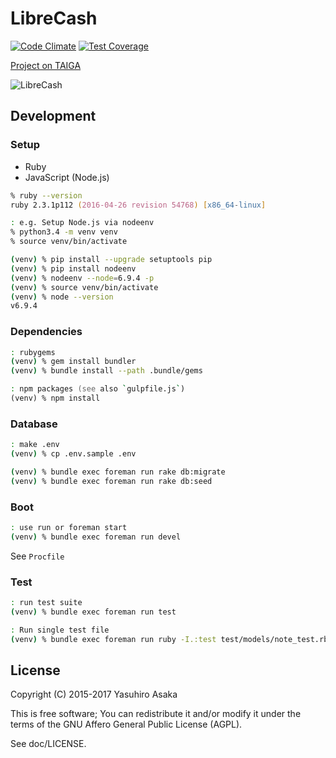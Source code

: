 # LibreCash

[![Code Climate](https://codeclimate.com/github/grauwoelfchen/librecash/badges/gpa.svg)](https://codeclimate.com/github/grauwoelfchen/librecash)
[![Test Coverage](https://codeclimate.com/github/grauwoelfchen/librecash/badges/coverage.svg)](https://codeclimate.com/github/grauwoelfchen/librecash/coverage)

[Project on TAIGA](https://tree.taiga.io/project/grauwoelfchen-librecash/)

![LibreCash](https://raw.githubusercontent.com/grauwoelfchen/librecash/master/app/assets/images/librecash-logo-140x24.png)

## Development

### Setup

* Ruby
* JavaScript (Node.js)

```zsh
% ruby --version
ruby 2.3.1p112 (2016-04-26 revision 54768) [x86_64-linux]
```

```zsh
: e.g. Setup Node.js via nodeenv
% python3.4 -m venv venv
% source venv/bin/activate

(venv) % pip install --upgrade setuptools pip
(venv) % pip install nodeenv
(venv) % nodeenv --node=6.9.4 -p
(venv) % source venv/bin/activate
(venv) % node --version
v6.9.4
```

### Dependencies

```zsh
: rubygems
(venv) % gem install bundler
(venv) % bundle install --path .bundle/gems
```

```zsh
: npm packages (see also `gulpfile.js`)
(venv) % npm install
```

### Database

```zsh
: make .env
(venv) % cp .env.sample .env

(venv) % bundle exec foreman run rake db:migrate
(venv) % bundle exec foreman run rake db:seed
```

### Boot

```zsh
: use run or foreman start
(venv) % bundle exec foreman run devel
```

See `Procfile`

### Test

```zsh
: run test suite
(venv) % bundle exec foreman run test

: Run single test file
(venv) % bundle exec foreman run ruby -I.:test test/models/note_test.rb
```

## License

Copyright (C) 2015-2017 Yasuhiro Asaka

This is free software;
You can redistribute it and/or modify it under the terms of the GNU Affero General Public License (AGPL).

See doc/LICENSE.
